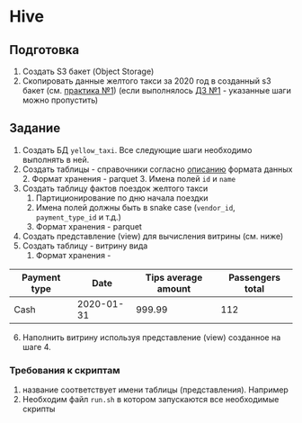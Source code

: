 # Hive

## Подготовка

1. Создать S3 бакет (Object Storage)
2. Скопировать данные желтого такси за 2020 год в созданный s3 бакет (см. [практика №1](../practice1/README.md))
(если выполнялось [ДЗ №1](homework1.md) - указанные шаги можно пропустить)


## Задание
1. Создать БД `yellow_taxi`. Все следующие шаги необходимо выполнять в ней. 
2. Создать таблицы - справочники согласно [описанию](https://www1.nyc.gov/assets/tlc/downloads/pdf/data_dictionary_trip_records_yellow.pdf) формата данных
   2. Формат хранения - parquet
   3. Имена полей `id` и `name` 
3. Создать таблицу фактов поездок желтого такси
   1. Партиционирование по дню начала поездки
   2. Имена полей должны быть в snake case (`vendor_id`, `payment_type_id` и т.д.)
   3. Формат хранения - parquet
4. Создать представление (view) для вычисления витрины (см. ниже)
5. Создать таблицу - витрину вида
   1. Формат хранения - 

| Payment type | Date       | Tips average amount | Passengers total |
|--------------|------------|---------------------|------------------|
| Cash         | 2020-01-31 | 999.99              | 112              |


6. Наполнить витрину используя представление (view) созданное на шаге 4.

### Требования к скриптам
1. название соответствует имени таблицы (представления). Например  
2. Необходим файл `run.sh` в котором запускаются все необходимые скрипты
